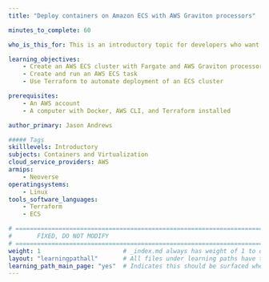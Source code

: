 ```yaml
---
title: "Deploy containers on Amazon ECS with AWS Graviton processors"

minutes_to_complete: 60

who_is_this_for: This is an introductory topic for developers who want to use AWS Graviton processors with Amazon Elastic Container Service (ECS).

learning_objectives:
    - Create an AWS ECS cluster with Fargate and AWS Graviton processors
    - Create and run an AWS ECS task
    - Use Terraform to automate deployment of an ECS cluster

prerequisites:
    - An AWS account
    - A computer with Docker, AWS CLI, and Terraform installed

author_primary: Jason Andrews

##### Tags
skilllevels: Introductory
subjects: Containers and Virtualization
cloud_service_providers: AWS
armips:
    - Neoverse
operatingsystems:
    - Linux
tools_software_languages:
    - Terraform
    - ECS

# ================================================================================
#       FIXED, DO NOT MODIFY
# ================================================================================
weight: 1                       # _index.md always has weight of 1 to order correctly
layout: "learningpathall"       # All files under learning paths have this same wrapper
learning_path_main_page: "yes"  # Indicates this should be surfaced when looking for related content. Only set for _index.md of learning path content.
---
```

